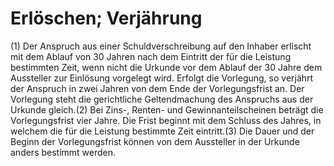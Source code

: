 # Erlöschen; Verjährung

(1) Der Anspruch aus einer Schuldverschreibung auf den Inhaber erlischt mit dem Ablauf von 30 Jahren nach dem Eintritt der für die Leistung bestimmten Zeit, wenn nicht die Urkunde vor dem Ablauf der 30 Jahre dem Aussteller zur Einlösung vorgelegt wird. Erfolgt die Vorlegung, so verjährt der Anspruch in zwei Jahren von dem Ende der Vorlegungsfrist an. Der Vorlegung steht die gerichtliche Geltendmachung des Anspruchs aus der Urkunde gleich.(2) Bei Zins-, Renten- und Gewinnanteilscheinen beträgt die Vorlegungsfrist vier Jahre. Die Frist beginnt mit dem Schluss des Jahres, in welchem die für die Leistung bestimmte Zeit eintritt.(3) Die Dauer und der Beginn der Vorlegungsfrist können von dem Aussteller in der Urkunde anders bestimmt werden. 

